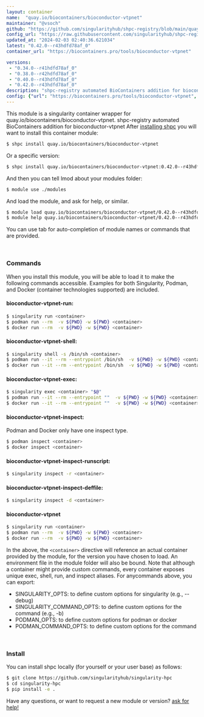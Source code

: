 ```yaml
---
layout: container
name:  "quay.io/biocontainers/bioconductor-vtpnet"
maintainer: "@vsoch"
github: "https://github.com/singularityhub/shpc-registry/blob/main/quay.io/biocontainers/bioconductor-vtpnet/container.yaml"
config_url: "https://raw.githubusercontent.com/singularityhub/shpc-registry/main/quay.io/biocontainers/bioconductor-vtpnet/container.yaml"
updated_at: "2024-02-03 02:40:36.621034"
latest: "0.42.0--r43hdfd78af_0"
container_url: "https://biocontainers.pro/tools/bioconductor-vtpnet"

versions:
 - "0.34.0--r41hdfd78af_0"
 - "0.38.0--r42hdfd78af_0"
 - "0.40.0--r43hdfd78af_0"
 - "0.42.0--r43hdfd78af_0"
description: "shpc-registry automated BioContainers addition for bioconductor-vtpnet"
config: {"url": "https://biocontainers.pro/tools/bioconductor-vtpnet", "maintainer": "@vsoch", "description": "shpc-registry automated BioContainers addition for bioconductor-vtpnet", "latest": {"0.42.0--r43hdfd78af_0": "sha256:0a3a646c4cef578f85455b3fd833afac7d267b5c1ad598b78098deb4f0b69e83"}, "tags": {"0.34.0--r41hdfd78af_0": "sha256:5e03519523ae17aeb7867f489cdc3f596992aba4c0f188faadd9d97460c3e5c4", "0.38.0--r42hdfd78af_0": "sha256:9db144074136c327f0b0355b85b983cd5b9af3b5b255b8463d1c7e9df1046fc2", "0.40.0--r43hdfd78af_0": "sha256:010fe18c4b72f4a7af99cd8c7444f1306dc083975b85c7d66644ce114739644d", "0.42.0--r43hdfd78af_0": "sha256:0a3a646c4cef578f85455b3fd833afac7d267b5c1ad598b78098deb4f0b69e83"}, "docker": "quay.io/biocontainers/bioconductor-vtpnet"}
---
```


This module is a singularity container wrapper for quay.io/biocontainers/bioconductor-vtpnet.
shpc-registry automated BioContainers addition for bioconductor-vtpnet
After [installing shpc](#install) you will want to install this container module:


```bash
$ shpc install quay.io/biocontainers/bioconductor-vtpnet
```

Or a specific version:

```bash
$ shpc install quay.io/biocontainers/bioconductor-vtpnet:0.42.0--r43hdfd78af_0
```

And then you can tell lmod about your modules folder:

```bash
$ module use ./modules
```

And load the module, and ask for help, or similar.

```bash
$ module load quay.io/biocontainers/bioconductor-vtpnet/0.42.0--r43hdfd78af_0
$ module help quay.io/biocontainers/bioconductor-vtpnet/0.42.0--r43hdfd78af_0
```

You can use tab for auto-completion of module names or commands that are provided.

<br>

### Commands

When you install this module, you will be able to load it to make the following commands accessible.
Examples for both Singularity, Podman, and Docker (container technologies supported) are included.

#### bioconductor-vtpnet-run:

```bash
$ singularity run <container>
$ podman run --rm  -v ${PWD} -w ${PWD} <container>
$ docker run --rm  -v ${PWD} -w ${PWD} <container>
```

#### bioconductor-vtpnet-shell:

```bash
$ singularity shell -s /bin/sh <container>
$ podman run --it --rm --entrypoint /bin/sh  -v ${PWD} -w ${PWD} <container>
$ docker run --it --rm --entrypoint /bin/sh  -v ${PWD} -w ${PWD} <container>
```

#### bioconductor-vtpnet-exec:

```bash
$ singularity exec <container> "$@"
$ podman run --it --rm --entrypoint ""  -v ${PWD} -w ${PWD} <container> "$@"
$ docker run --it --rm --entrypoint ""  -v ${PWD} -w ${PWD} <container> "$@"
```

#### bioconductor-vtpnet-inspect:

Podman and Docker only have one inspect type.

```bash
$ podman inspect <container>
$ docker inspect <container>
```

#### bioconductor-vtpnet-inspect-runscript:

```bash
$ singularity inspect -r <container>
```

#### bioconductor-vtpnet-inspect-deffile:

```bash
$ singularity inspect -d <container>
```



#### bioconductor-vtpnet

```bash
$ singularity run <container>
$ podman run --rm  -v ${PWD} -w ${PWD} <container>
$ docker run --rm  -v ${PWD} -w ${PWD} <container>
```


In the above, the `<container>` directive will reference an actual container provided
by the module, for the version you have chosen to load. An environment file in the
module folder will also be bound. Note that although a container
might provide custom commands, every container exposes unique exec, shell, run, and
inspect aliases. For anycommands above, you can export:

 - SINGULARITY_OPTS: to define custom options for singularity (e.g., --debug)
 - SINGULARITY_COMMAND_OPTS: to define custom options for the command (e.g., -b)
 - PODMAN_OPTS: to define custom options for podman or docker
 - PODMAN_COMMAND_OPTS: to define custom options for the command

<br>

### Install

You can install shpc locally (for yourself or your user base) as follows:

```bash
$ git clone https://github.com/singularityhub/singularity-hpc
$ cd singularity-hpc
$ pip install -e .
```

Have any questions, or want to request a new module or version? [ask for help!](https://github.com/singularityhub/singularity-hpc/issues)